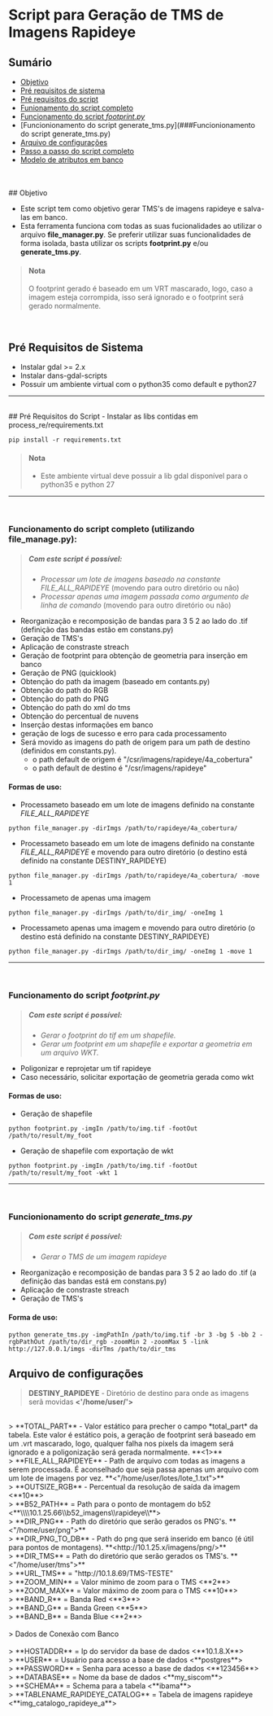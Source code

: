 # Script para Geração de TMS de Imagens Rapideye

## Sumário
- [Objetivo](#objetivo)
- [Pré requisitos de sistema](#pre-requisitos-do-sistema)
- [Pré requisitos do script](#pre-requisitos-do-script)
- [Funionamento do script completo](#foo)
- [Funcionamento do script *footprint.py*](#foo)
- [Funcionionamento do script generate_tms.py](###Funcionionamento do script generate_tms.py)
- [Arquivo de configurações](#arquivo-de-configuracoes)
- [Passo a passo do script completo](#passo-a-passo-do-script-completo)
- [Modelo de atributos em banco](#foo)

<br/>
<br/>
## Objetivo

- Este script tem como objetivo gerar TMS's de imagens rapideye e salva-las em banco.
- Esta ferramenta funciona com todas as suas fucionalidades ao utilizar o arquivo **file_manager.py**.
Se preferir utilizar suas funcionalidades de forma isolada, basta utilizar os scripts **footprint.py** e/ou **generate_tms.py**.

> #### Nota
> O footprint gerado é baseado em um VRT mascarado, logo, caso a imagem esteja corrompida, isso será ignorado e o footprint será gerado normalmente.
>

<br/>

## Pré Requisitos de Sistema
- Instalar gdal >= 2.x
- Instalar dans-gdal-scripts
- Possuir um ambiente virtual com o python35 como default e python27

-------------

<br/>
## Pré Requisitos do Script
- Instalar as libs contidas em process_re/requirements.txt

```shell
pip install -r requirements.txt
```
> #### Nota
>- Este ambiente virtual deve possuir a lib gdal disponível para o python35 e python 27

-------------
<br/>

### Funcionamento do script completo (utilizando file_manage.py):
>##### Com este script é possível:
> - *Processar um lote de imagens baseado na constante FILE_ALL_RAPIDEYE* (movendo para outro diretório ou não)
> - *Processar apenas uma imagem passada como argumento de linha de comando* (movendo para outro diretório ou não)
> 

- Reorganização e recomposição de bandas para 3 5 2 ao lado do .tif (definição das bandas estão em constans.py)
- Geração de TMS's
- Aplicação de constraste streach
- Geração de footprint para obtenção de geometria para inserção em banco
- Geração de PNG (quicklook)
- Obtenção do path da imagem (baseado em contants.py) 
- Obtenção do path do RGB 
- Obtenção do path do PNG 
- Obtenção do path do xml do tms 
- Obtenção do percentual de nuvens
- Inserção destas informações em banco
- geração de logs de sucesso e erro para cada processamento
- Será movido as imagens do path de origem para um path de destino (definidos em constants.py).
    - o path default de origem é "/csr/imagens/rapideye/4a_cobertura"
    - o path default de destino é "/csr/imagens/rapideye"

#### Formas de uso:
- Processameto baseado em um lote de imagens definido na constante *FILE_ALL_RAPIDEYE*
```shell
python file_manager.py -dirImgs /path/to/rapideye/4a_cobertura/
```

- Processameto baseado em um lote de imagens definido na constante *FILE_ALL_RAPIDEYE* e movendo para outro diretório (o destino está definido na constante DESTINY_RAPIDEYE)
```shell
python file_manager.py -dirImgs /path/to/rapideye/4a_cobertura/ -move 1
```

- Processameto de apenas uma imagem
```shell
python file_manager.py -dirImgs /path/to/dir_img/ -oneImg 1
```

- Processameto apenas uma imagem e movendo para outro diretório (o destino está definido na constante DESTINY_RAPIDEYE) 
```shell
python file_manager.py -dirImgs /path/to/dir_img/ -oneImg 1 -move 1
```
-----------------
<br/>

### Funcionamento do script *footprint.py*
>##### Com este script é possível:
> - *Gerar o footprint do tif em um shapefile.*
> - *Gerar um footprint em um shapefile e exportar a geometria em um arquivo WKT.*

- Poligonizar e reprojetar um tif rapideye
- Caso necessário, solicitar exportação de geometria gerada como wkt 

#### Formas de uso:
- Geração de shapefile
```shell
python footprint.py -imgIn /path/to/img.tif -footOut /path/to/result/my_foot
```
- Geração de shapefile com exportação de wkt
```shell
python footprint.py -imgIn /path/to/img.tif -footOut /path/to/result/my_foot -wkt 1
```
-----------------
<br/>

### Funcionionamento do script *generate_tms.py*
>##### Com este script é possível:
> - *Gerar o TMS de um imagem rapideye*

- Reorganização e recomposição de bandas para 3 5 2 ao lado do .tif (a definição das bandas está em constans.py)
- Aplicação de constraste streach
- Geração de TMS's

#### Forma de uso:

```shell
python generate_tms.py -imgPathIn /path/to/img.tif -br 3 -bg 5 -bb 2 -rgbPathOut /path/to/dir_rgb -zoomMin 2 -zoomMax 5 -link http://127.0.0.1/imgs -dirTms /path/to/dir_tms
```

## Arquivo de configurações
> **DESTINY_RAPIDEYE** - Diretório de destino para onde as imagens serã movidas **<'/home/user/'>**
<br/>
> **TOTAL_PART** - Valor estático para precher o campo *total_part* da tabela. Este valor é estático pois, a geração de footprint será baseado em um .vrt mascarado, logo, qualquer falha nos pixels da imagem será ignorado e a poligonização será gerada normalmente. **<1>**
<br/>
> **FILE_ALL_RAPIDEYE** - Path de arquivo com todas as imagens a serem processada. É aconselhado que seja passa apenas um arquivo com um lote de imagens por vez. **<"/home/user/lotes/lote_1.txt">**
<br/>
> **OUTSIZE_RGB** - Percentual da resolução de saída da imagem  <**10**>
<br/>
> **B52_PATH** = Path para o ponto de montagem do b52 <**\\\\10.1.25.66\\b52_imagens\\rapideye\\**>
<br/>
> **DIR_PNG** - Path do diretório que serão gerados os PNG's. **<"/home/user/png">**
<br/>
> **DIR_PNG_TO_DB** - Path do png que será inserido em banco (é útil para pontos de montagens). **<<span>http:<span>//10.1.25.x/imagens/png/>**
<br/>
> **DIR_TMS** = Path do diretório que serão gerados os TMS's. **<"/home/user/tms">**
<br/>
> **URL_TMS** = "http://10.1.8.69/TMS-TESTE"
<br/>
> **ZOOM_MIN** = Valor mínimo de zoom para o TMS <**2**>
<br/>
> **ZOOM_MAX** = Valor máximo de zoom para o TMS <**10**>
<br/>
> **BAND_R** = Banda Red <**3**>
<br/>
> **BAND_G** = Banda Green <**5**>
<br/>
> **BAND_B** = Banda Blue <**2**>
<br/>
<br/>
> Dados de Conexão com Banco
<br/>
<br/>
> **HOSTADDR** = Ip do servidor da base de dados <**10.1.8.X**>
<br/>
> **USER** = Usuário para acesso a base de dados <**postgres**>
<br/>
> **PASSWORD** = Senha para acesso a base de dados <**123456**>
<br/>
> **DATABASE** = Nome da base de dados <**my_siscom**>
<br/>
> **SCHEMA** = Schema para a tabela <**ibama**>
<br/>
> **TABLENAME_RAPIDEYE_CATALOG** = Tabela de imagens rapideye <**img_catalogo_rapideye_a**>
